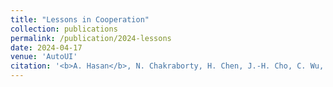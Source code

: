 ```yaml
---
title: "Lessons in Cooperation"
collection: publications
permalink: /publication/2024-lessons
date: 2024-04-17
venue: 'AutoUI'
citation: '<b>A. Hasan</b>, N. Chakraborty, H. Chen, J.-H. Cho, C. Wu, and K. Driggs-Campbell. &quot;Lessons in Cooperation: A Qualitative Analysis of Driver Sentiments towards real-time Advisory Systems through a Focus Group User Study&quot; Under Review at <i>ACM Conference on Automotive User Interfaces and Interactive Vehicular Applications (AutoUI)</i>, 2024'
---
```

